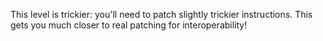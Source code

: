 This level is trickier: you'll need to patch slightly trickier instructions.
This gets you much closer to real patching for interoperability!
